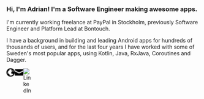 ### Hi, I'm Adrian! I'm a Software Engineer making awesome apps.
I'm currently working freelance at PayPal in Stockholm, previously Software Engineer and Platform Lead at Bontouch.

I have a background in building and leading Android apps for hundreds of thousands of users, and for the last four years I have worked with some of Sweden's most popular apps, using Kotlin, Java, RxJava, Coroutines and Dagger.

[<img align="left" alt="Website" width="22px" src="https://raw.githubusercontent.com/iconic/open-iconic/master/svg/globe.svg" />][website]
[<img align="left" alt="Email" width="22px" src="https://raw.githubusercontent.com/iconic/open-iconic/master/svg/envelope-closed.svg" />][email]
[<img align="left" alt="LinkedIn" width="22px" src="https://cdn.jsdelivr.net/npm/simple-icons@v3/icons/linkedin.svg" />][linkedin]

[website]: https://adrianblan.co
[email]: mailto:adrianblancode@gmail.com
[linkedin]: https://linkedin.com/in/adrianblancode
